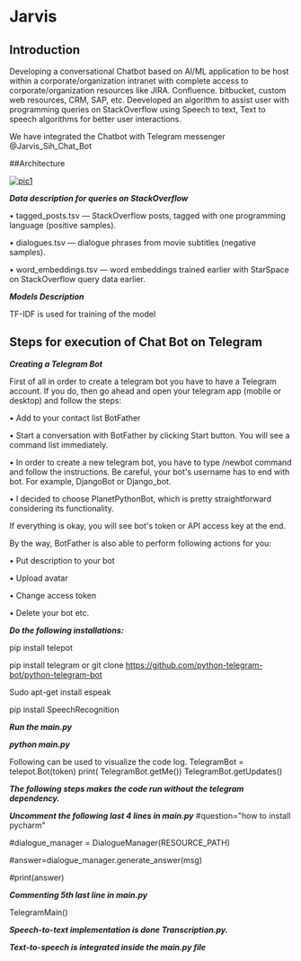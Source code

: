 # Jarvis
## Introduction 

Developing a conversational Chatbot based on Al/ML application to be host within a corporate/organization intranet with complete access to corporate/organization resources like JIRA. Confluence. bitbucket, custom web resources, CRM, SAP, etc. Deeveloped an algorithm to assist user with programming queries on StackOverflow using Speech to text, Text to speech algorithms for better user interactions.

 We have integrated the Chatbot with Telegram messenger @Jarvis_Sih_Chat_Bot
 
 ##Architecture


[
![pic1](https://user-images.githubusercontent.com/68907952/89121804-de43c400-d4df-11ea-92bc-410072679d19.png)
](url)


***Data description for queries on StackOverflow***

•	tagged_posts.tsv — StackOverflow posts, tagged with one programming language (positive samples).

•	dialogues.tsv — dialogue phrases from movie subtitles (negative samples).

•	word_embeddings.tsv — word embeddings trained earlier with StarSpace on StackOverflow query data earlier.


***Models Description***

TF-IDF is used for training of the model

## Steps for execution of Chat Bot on Telegram ##

***Creating a Telegram Bot***

First of all in order to create a telegram bot you have to have a Telegram account. If you do, then go ahead and open your telegram app (mobile or desktop) and follow the steps:

•	Add to your contact list BotFather

•	Start a conversation with BotFather by clicking Start button. You will see a command list immediately.

•	In order to create a new telegram bot, you have to type /newbot command and follow the instructions. Be careful, your bot's username has to end with bot. For example, DjangoBot or Django_bot.

•	I decided to choose PlanetPythonBot, which is pretty straightforward considering its functionality.
  
If everything is okay, you will see bot's token or API access key at the end.
 
By the way, BotFather is also able to perform following actions for you:

•	Put description to your bot

•	Upload avatar

•	Change access token

•	Delete your bot etc.


***Do the following installations:***

pip install telepot

pip install telegram or git clone https://github.com/python-telegram-bot/python-telegram-bot 

Sudo apt-get install espeak

pip install SpeechRecognition

***Run the main.py***

***python main.py***

Following can be used to visualize the code  log.
TelegramBot = telepot.Bot(token)
print( TelegramBot.getMe()) 
TelegramBot.getUpdates()

***The following steps makes the code run without the telegram dependency.***

***Uncomment the following last 4 lines in main.py***
#question="how to install pycharm"

#dialogue_manager = DialogueManager(RESOURCE_PATH)

#answer=dialogue_manager.generate_answer(msg)

#print(answer)

***Commenting 5th last line in main.py***

 TelegramMain()
 

***Speech-to-text implementation is done Transcription.py.***

***Text-to-speech is integrated inside the main.py file***




